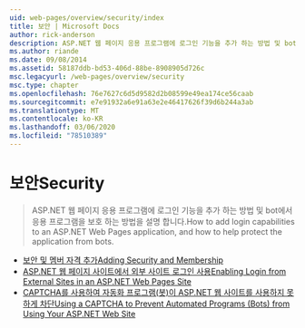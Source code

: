 ```yaml
---
uid: web-pages/overview/security/index
title: 보안 | Microsoft Docs
author: rick-anderson
description: ASP.NET 웹 페이지 응용 프로그램에 로그인 기능을 추가 하는 방법 및 bot에서 응용 프로그램을 보호 하는 방법을 설명 합니다.
ms.author: riande
ms.date: 09/08/2014
ms.assetid: 58187ddb-bd53-406d-88be-8908905d726c
msc.legacyurl: /web-pages/overview/security
msc.type: chapter
ms.openlocfilehash: 76e7627c6d5d9582d2b08599e49ea174ce56caab
ms.sourcegitcommit: e7e91932a6e91a63e2e46417626f39d6b244a3ab
ms.translationtype: MT
ms.contentlocale: ko-KR
ms.lasthandoff: 03/06/2020
ms.locfileid: "78510389"
---
```

# <a name="security"></a><span data-ttu-id="7497b-103">보안</span><span class="sxs-lookup"><span data-stu-id="7497b-103">Security</span></span>

> <span data-ttu-id="7497b-104">ASP.NET 웹 페이지 응용 프로그램에 로그인 기능을 추가 하는 방법 및 bot에서 응용 프로그램을 보호 하는 방법을 설명 합니다.</span><span class="sxs-lookup"><span data-stu-id="7497b-104">How to add login capabilities to an ASP.NET Web Pages application, and how to help protect the application from bots.</span></span>

- [<span data-ttu-id="7497b-105">보안 및 멤버 자격 추가</span><span class="sxs-lookup"><span data-stu-id="7497b-105">Adding Security and Membership</span></span>](16-adding-security-and-membership.md)
- [<span data-ttu-id="7497b-106">ASP.NET 웹 페이지 사이트에서 외부 사이트 로그인 사용</span><span class="sxs-lookup"><span data-stu-id="7497b-106">Enabling Login from External Sites in an ASP.NET Web Pages Site</span></span>](enabling-login-from-external-sites-in-an-aspnet-web-pages-site.md)
- [<span data-ttu-id="7497b-107">CAPTCHA를 사용하여 자동화 프로그램(봇)이 ASP.NET 웹 사이트를 사용하지 못하게 차단</span><span class="sxs-lookup"><span data-stu-id="7497b-107">Using a CAPTCHA to Prevent Automated Programs (Bots) from Using Your ASP.NET Web Site</span></span>](using-a-catpcha-to-prevent-automated-programs-bots-from-using-your-aspnet-web-site.md)
